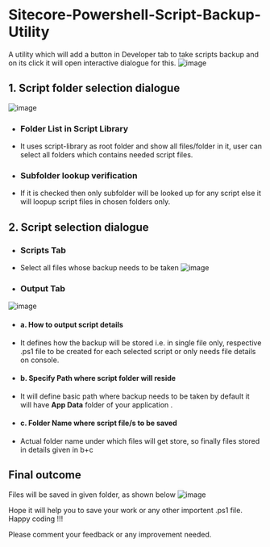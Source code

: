 # Sitecore-Powershell-Script-Backup-Utility

A utility which will add a button in Developer tab to take scripts backup and on its click it will open interactive dialogue for this.
![image](https://user-images.githubusercontent.com/63503137/163937336-ccc72084-f51a-48a8-b212-df7ffa817545.png)

## 1. Script folder selection dialogue
![image](https://user-images.githubusercontent.com/63503137/163938561-fde6a455-820d-496a-a630-2ddcec07a339.png)
 - ### Folder List in Script Library
 - It uses script-library as root folder and show all files/folder in it, user can select all folders which contains needed script files. 
 - ### Subfolder lookup verification		
 - If it is checked then only subfolder will be looked up for any script else it will loopup script files in chosen folders only.

## 2. Script selection dialogue
 - ### Scripts Tab
 - Select all files whose backup needs to be taken
  ![image](https://user-images.githubusercontent.com/63503137/163939189-cf9b16ec-f4bd-4294-b88c-1d6468a4ff7e.png)

 - ### Output Tab
  ![image](https://user-images.githubusercontent.com/63503137/163939552-d200e21b-c362-479f-9e20-1869231944d6.png)
  - #### a. How to output script details
  - It defines how the backup will be stored i.e. in single file only, respective .ps1 file to be created for each selected script or only needs file details on console.   
  - #### b. Specify Path where script folder will reside
  - It will define basic path where backup needs to be taken by default it will have **App Data** folder of your application .
  - #### c. Folder Name where script file/s to be saved
  - Actual folder name under which files will get store, so finally files stored in details given in b+c

## Final outcome
Files will be saved in given folder, as shown below
![image](https://user-images.githubusercontent.com/63503137/163940377-4fe6345c-11b9-4d14-9104-ee49eb3e2729.png)


Hope it will help you to save your work or any other importent .ps1 file.
Happy coding !!!

Please comment your feedback or any improvement needed.



